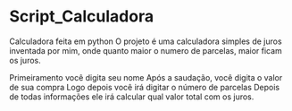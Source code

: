 # Script_Calculadora
 Calculadora feita em python
 O projeto é uma calculadora simples de juros inventada por mim, onde quanto maior o numero de parcelas, maior ficam os juros.
 
 Primeiramento você digita seu nome
 Após a saudação, você digita o valor de sua compra
 Logo depois você irá digitar o número de parcelas
 Depois de todas informações ele irá calcular qual valor total com os juros.
